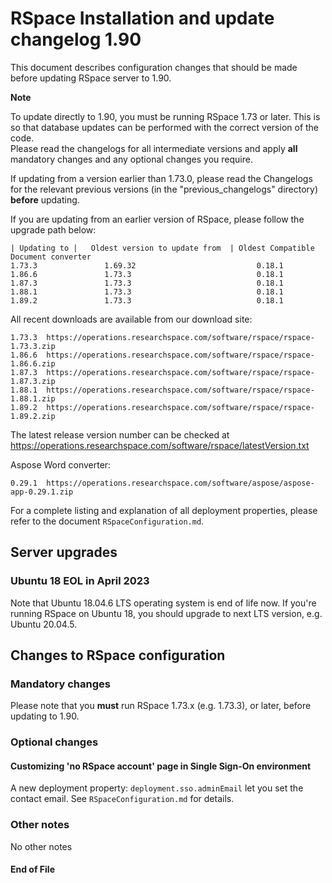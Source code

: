 RSpace Installation and update changelog 1.90
=============================================

This document describes configuration changes that should be made before updating RSpace server to 1.90.

**Note** 

To update directly to 1.90, you must be running RSpace 1.73 or later.
This is so that database updates can be performed with the correct version of the code.  
Please read the changelogs for all intermediate versions and apply **all** mandatory changes and any optional changes you require.

If updating from a version earlier than 1.73.0, please read the Changelogs for the relevant previous 
versions (in the "previous_changelogs" directory) **before** updating.

If you are updating from an earlier version of RSpace, please follow the upgrade path below:

    | Updating to |   Oldest version to update from  | Oldest Compatible Document converter
    1.73.3               1.69.32                           0.18.1
    1.86.6               1.73.3                            0.18.1
    1.87.3               1.73.3                            0.18.1
    1.88.1               1.73.3                            0.18.1
    1.89.2               1.73.3                            0.18.1

All recent downloads are available from our download site:

    1.73.3  https://operations.researchspace.com/software/rspace/rspace-1.73.3.zip
    1.86.6  https://operations.researchspace.com/software/rspace/rspace-1.86.6.zip
    1.87.3  https://operations.researchspace.com/software/rspace/rspace-1.87.3.zip
    1.88.1  https://operations.researchspace.com/software/rspace/rspace-1.88.1.zip
    1.89.2  https://operations.researchspace.com/software/rspace/rspace-1.89.2.zip

The latest release version number can be checked at https://operations.researchspace.com/software/rspace/latestVersion.txt

Aspose Word converter:

    0.29.1  https://operations.researchspace.com/software/aspose/aspose-app-0.29.1.zip

For a complete listing and explanation of all deployment properties, please refer to the document `RSpaceConfiguration.md`.

## Server upgrades

### Ubuntu 18 EOL in April 2023

Note that Ubuntu 18.04.6 LTS operating system is end of life now. 
If you're running RSpace on Ubuntu 18, you should upgrade to next LTS version, e.g. Ubuntu 20.04.5.

## Changes to RSpace configuration

### Mandatory changes

Please note that you **must** run RSpace 1.73.x (e.g. 1.73.3), or later, before updating to 1.90.

### Optional changes

#### Customizing 'no RSpace account' page in Single Sign-On environment

A new deployment property: ``deployment.sso.adminEmail`` let you set the contact email. See `RSpaceConfiguration.md` for details.

### Other notes

No other notes

#### End of File